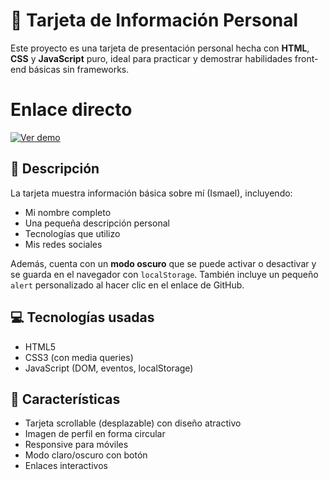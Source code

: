 # 🪪 Tarjeta de Información Personal

Este proyecto es una tarjeta de presentación personal hecha con **HTML**, **CSS** y **JavaScript** puro, ideal para practicar y demostrar habilidades front-end básicas sin frameworks.

# Enlace directo
[![Ver demo](https://img.shields.io/badge/VER%20DEMO-%2300cc66?style=for-the-badge&logo=vercel&logoColor=white)](https://tutarjeta.vercel.app)

## 🚀 Descripción

La tarjeta muestra información básica sobre mí (Ismael), incluyendo:

- Mi nombre completo
- Una pequeña descripción personal
- Tecnologías que utilizo
- Mis redes sociales

Además, cuenta con un **modo oscuro** que se puede activar o desactivar y se guarda en el navegador con `localStorage`. También incluye un pequeño `alert` personalizado al hacer clic en el enlace de GitHub.

## 💻 Tecnologías usadas

- HTML5
- CSS3 (con media queries)
- JavaScript (DOM, eventos, localStorage)

## 🎨 Características

- Tarjeta scrollable (desplazable) con diseño atractivo
- Imagen de perfil en forma circular
- Responsive para móviles
- Modo claro/oscuro con botón
- Enlaces interactivos
